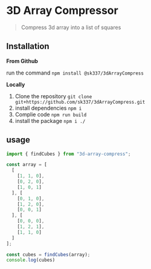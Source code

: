# 3D Array Compressor

> Compress 3d array into a list of squares

## Installation

**From Github** 

run the command `npm install @sk337/3dArrayCompress`

**Locally**

1. Clone the repository `git clone git+https://github.com/sk337/3dArrayCompress.git`
2. install dependencies `npm i`
3. Complie code `npm run build`
4. install the package `npm i ./`

## usage

```js
import { findCubes } from "3d-array-compress";

const array = [
  [
    [1, 1, 0],
    [0, 2, 0],
    [1, 0, 1]
  ], [
    [0, 1, 0],
    [1, 2, 0],
    [0, 0, 1]
  ], [
    [0, 0, 0],
    [1, 2, 1],
    [1, 1, 0]
  ]
];

const cubes = findCubes(array);
console.log(cubes)
```
